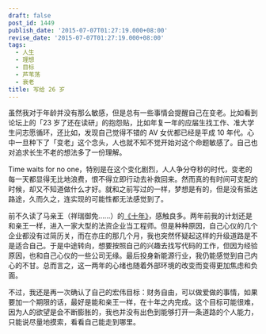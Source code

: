 ```yaml
---
draft: false
post_id: 1449
publish_date: '2015-07-07T01:27:19.000+08:00'
revise_date: '2015-07-07T01:27:19.000+08:00'
tags:
  - 人生
  - 理想
  - 目标
  - 芦苇荡
  - 衰老
title: 写给 26 岁
---
```


虽然我对于年龄并没有那么敏感，但是总有一些事情会提醒自己在变老。比如看到论坛上的「23 岁了还在读研」的抱怨贴，比如年复一年的应届生找工作、准大学生问志愿循环，还比如，发现自己觉得不错的 AV 女优都已经是平成 10 年代。心中一旦种下了「变老」这个念头，人也就不知不觉开始对这个命题敏感了。自己也对追求长生不老的想法多了一份理解。

Time waits for no one，特别是在这个变化剧烈，人人争分夺秒的时代，变老的每一天都显得无比地浪费，恨不得立即行动去补救回来。然而真的有时间可支配的时候，却又不知道做什么才好。就和之前写过的一样，梦想是有的，但是没有抵达路途，久而久之，连实现的可能性都无法感觉到了。

前不久读了马亲王（祥瑞御免……）的[《十年》](http://weibo.com/p/1001603859367123384012)，感触良多。两年前我的计划还是和亲王一样，进入一家大型的法资企业当工程师。但是种种原因，自己心仪的几个企业都没有过简历关，而在亦庄的那几个月，我也突然怀疑起这样的升级道路是不是适合自己。于是中途转向，想要按照自己的兴趣去找写代码的工作，但因为经验原因，也和自己心仪的一些公司无缘。最后投身新能源行业，我仍能感觉到自己内心的不甘。总而言之，这一两年的心绪也随着外部环境的改变而变得更加焦虑和负面。

不过，我还是再一次确认了自己的宏伟目标：财务自由，可以做爱做的事情，如果要加一个期限的话，最好是能和亲王一样，在十年之内完成。这个目标可能很难，因为人的欲望是会不断膨胀的，我也并没有出色到能够打开一条道路的个人能力，只能说尽量地摸索，看看自己能走到哪里。
